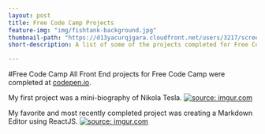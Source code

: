 ```yaml
---
layout: post
title: Free Code Camp Projects
feature-img: "img/fishtank-background.jpg"
thumbnail-path: "https://d13yacurqjgara.cloudfront.net/users/3217/screenshots/2030974/bloctalk_1x.png"
short-description: A list of some of the projects completed for Free Code Camp!

---
```

#Free Code Camp
All Front End projects for Free Code Camp were completed at <a href="http://codepen.io/yuri13/">codepen.io</a>.

My first project was a mini-biography of Nikola Tesla.
<a href="http://codepen.io/yuri13/pen/woZQOe"><img src="http://i.imgur.com/iJXWYE1.jpg" title="source: imgur.com" /></a>

My favorite and most recently completed project was creating a Markdown Editor using ReactJS.
<a href="http://codepen.io/yuri13/pen/oBVgGJ"><img src="http://i.imgur.com/ereUhXJ.png" title="source: imgur.com" /></a>

